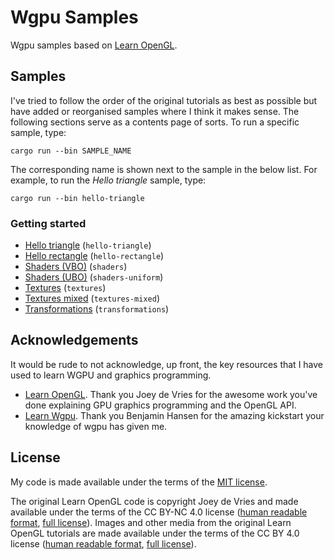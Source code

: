 # Wgpu Samples

Wgpu samples based on [Learn OpenGL](https://learnopengl.com/).

## Samples

I've tried to follow the order of the original tutorials as best as possible but have added or reorganised samples where I think it makes sense.
The following sections serve as a contents page of sorts.
To run a specific sample, type:

```
cargo run --bin SAMPLE_NAME
```

The corresponding name is shown next to the sample in the below list.
For example, to run the _Hello triangle_ sample, type:

```
cargo run --bin hello-triangle
```

### Getting started

- [Hello triangle](samples/hello-triangle) (`hello-triangle`)
- [Hello rectangle](samples/hello-rectangle) (`hello-rectangle`)
- [Shaders (VBO)](samples/shaders) (`shaders`)
- [Shaders (UBO)](samples/shaders-uniform) (`shaders-uniform`)
- [Textures](samples/textures) (`textures`)
- [Textures mixed](samples/textures-mixed) (`textures-mixed`)
- [Transformations](samples/transformations) (`transformations`)

## Acknowledgements

It would be rude to not acknowledge, up front, the key resources that I have used to learn WGPU and graphics programming.

- [Learn OpenGL](https://learnopengl.com/).
Thank you Joey de Vries for the awesome work you've done explaining GPU graphics programming and the OpenGL API.
- [Learn Wgpu](https://sotrh.github.io/learn-wgpu/).
Thank you Benjamin Hansen for the amazing kickstart your knowledge of wgpu has given me.

## License

My code is made available under the terms of the [MIT license](LICENSE).

The original Learn OpenGL code is copyright Joey de Vries and made available under the terms of the CC BY-NC 4.0 license ([human readable format](https://creativecommons.org/licenses/by-nc/4.0/), [full license](https://creativecommons.org/licenses/by-nc/4.0/legalcode)).
Images and other media from the original Learn OpenGL tutorials are made available under the terms of the CC BY 4.0 license ([human readable format](https://creativecommons.org/licenses/by/4.0/), [full license](https://creativecommons.org/licenses/by/4.0/legalcode)).
